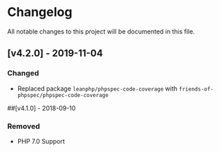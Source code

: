 # Changelog
All notable changes to this project will be documented in this file.

## [v4.2.0] - 2019-11-04
### Changed
- Replaced package `leanphp/phpspec-code-coverage` with `friends-of-phpspec/phpspec-code-coverage`

##[v4.1.0] - 2018-09-10
### Removed
- PHP 7.0 Support
